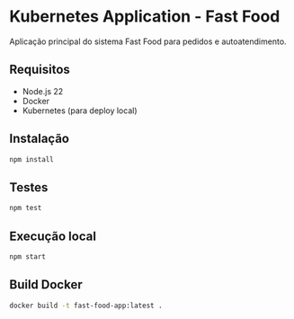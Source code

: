 # Kubernetes Application - Fast Food

Aplicação principal do sistema Fast Food para pedidos e autoatendimento.

## Requisitos

- Node.js 22
- Docker
- Kubernetes (para deploy local)

## Instalação

```bash
npm install
```

## Testes

```bash
npm test
```

## Execução local

```bash
npm start
```

## Build Docker

```bash
docker build -t fast-food-app:latest .
```
